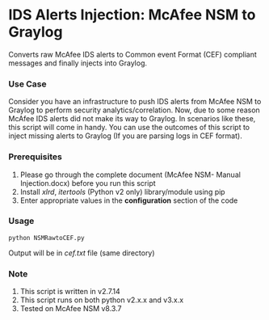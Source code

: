 # IDS Alerts Injection: McAfee NSM to Graylog
Converts raw McAfee IDS alerts to Common event Format (CEF) compliant messages and finally injects into Graylog.

### Use Case
Consider you have an infrastructure to push IDS alerts from McAfee NSM to Graylog to perform security analytics/correlation. Now, due to some reason McAfee IDS alerts did not make its way to Graylog. In scenarios like these, this script will come in handy. You can use the outcomes of this script to inject missing alerts to Graylog (If you are parsing logs in CEF format). 


### Prerequisites
1. Please go through the complete document (McAfee NSM- Manual Injection.docx) before you run this script
2. Install *xlrd*, *itertools* (Python v2 only) library/module using pip
3. Enter appropriate values in the **configuration** section of the code

### Usage
```
python NSMRawtoCEF.py
```
Output will be in *cef.txt* file (same directory) 

### Note
1. This script is written in v2.7.14
2. This script runs on both python v2.x.x and v3.x.x
3. Tested on McAfee NSM v8.3.7